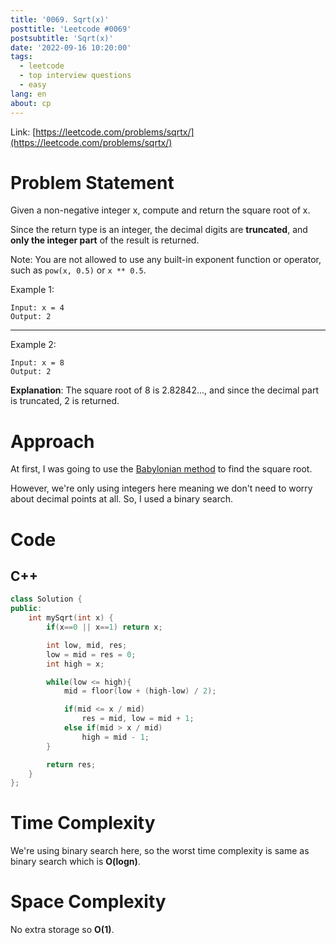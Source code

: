 ```yaml
---
title: '0069. Sqrt(x)'
posttitle: 'Leetcode #0069'
postsubtitle: 'Sqrt(x)'
date: '2022-09-16 10:20:00'
tags:
  - leetcode
  - top interview questions
  - easy
lang: en
about: cp
---
```


Link: [https://leetcode.com/problems/sqrtx/](https://leetcode.com/problems/sqrtx/)

# Problem Statement

Given a non-negative integer x, compute and return the square root of x.

Since the return type is an integer, the decimal digits are **truncated**, and **only the integer part** of the result is returned.

Note: You are not allowed to use any built-in exponent function or operator, such as `pow(x, 0.5)` or `x ** 0.5`.

Example 1:

```text
Input: x = 4
Output: 2
```

---

Example 2:

```text
Input: x = 8
Output: 2
```

**Explanation**: The square root of 8 is 2.82842..., and since the decimal part is truncated, 2 is returned.

# Approach

At first, I was going to use the [Babylonian method](blogs.sas.com/content/iml/2016/05/16/babylonian-square-roots.html) to find the square root.

However, we're only using integers here meaning we don't need to worry about decimal points at all. So, I used a binary search.

# Code

## C++

```cpp
class Solution {
public:
    int mySqrt(int x) {
        if(x==0 || x==1) return x;

        int low, mid, res;
        low = mid = res = 0;
        int high = x;

        while(low <= high){
            mid = floor(low + (high-low) / 2);

            if(mid <= x / mid)
                res = mid, low = mid + 1;
            else if(mid > x / mid)
                high = mid - 1;
        }

        return res;
    }
};
```

# Time Complexity

We're using binary search here, so the worst time complexity is same as binary search which is **O(logn)**.

# Space Complexity

No extra storage so **O(1)**.
